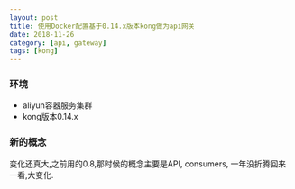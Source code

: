 ```yaml
---
layout: post
title: 使用Docker配置基于0.14.x版本kong做为api网关
date: 2018-11-26
category: [api, gateway]
tags: [kong]
---
```



### 环境

* aliyun容器服务集群
* kong版本0.14.x


### 新的概念

变化还真大,之前用的0.8,那时候的概念主要是API, consumers, 一年没折腾回来一看,大变化.





